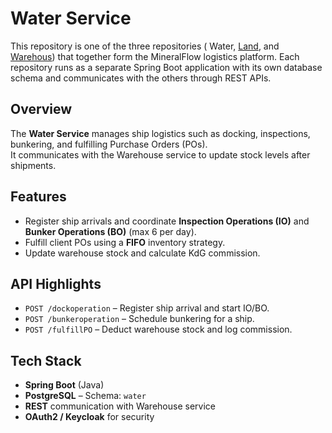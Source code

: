 # Water Service

This repository is one of the three repositories ( Water, [Land](https://github.com/KDG-Muhammet/Land), and [Warehous](https://github.com/KDG-Muhammet/Warehous)) that together form the MineralFlow logistics platform. 
Each repository runs as a separate Spring Boot application with its own database schema and communicates with the others through REST APIs.

## Overview
The **Water Service** manages ship logistics such as docking, inspections, bunkering, and fulfilling Purchase Orders (POs).  
It communicates with the Warehouse service to update stock levels after shipments.

## Features
- Register ship arrivals and coordinate **Inspection Operations (IO)** and **Bunker Operations (BO)** (max 6 per day).
- Fulfill client POs using a **FIFO** inventory strategy.
- Update warehouse stock and calculate KdG commission.

## API Highlights
- `POST /dockoperation` – Register ship arrival and start IO/BO.
- `POST /bunkeroperation` – Schedule bunkering for a ship.
- `POST /fulfillPO` – Deduct warehouse stock and log commission.

## Tech Stack
- **Spring Boot** (Java)
- **PostgreSQL** – Schema: `water`
- **REST** communication with Warehouse service
- **OAuth2 / Keycloak** for security
